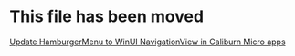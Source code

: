 # This file has been moved

[Update HamburgerMenu to WinUI NavigationView in Caliburn Micro apps](https://github.com/microsoft/WindowsTemplateStudio/blob/release/docs/UWP/projectTypes/updatetonavigationview/caliburnmicro-cs.md)